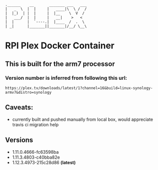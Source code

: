 ```
.______    __       _______ ___   ___
|   _  \  |  |     |   ____|\  \ /  /
|  |_)  | |  |     |  |__    \  V  /
|   ___/  |  |     |   __|    >   <
|  |      |  `----.|  |____  /  .  \
| _|      |_______||_______|/__/ \__\
```

# RPI Plex Docker Container

## This is built for the arm7 processor

### Version number is inferred from following this url:

```
https://plex.tv/downloads/latest/1?channel=16&build=linux-synology-armv7&distro=synology
```

## Caveats:
* currently built and pushed manually from local box, would appreciate travis ci migration help

## Versions

* 1.11.0.4666-fc63598ba
* 1.11.3.4803-c40bba82e
* 1.12.3.4973-215c28d86 **(latest)**

